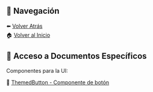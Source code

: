 ## 🔗 Navegación  

⬅️ [Volver Atrás](../index.md)  
🏠 [Volver al Inicio](/documentation/index.md)  

## 📌 Acceso a Documentos Específicos

Componentes para la UI:

🔹 [ThemedButton - Componente de botón](./ui/ThemedButton.md)  